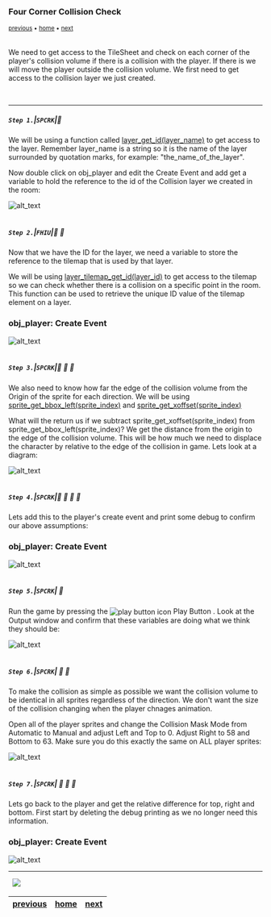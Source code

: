 <img src="https://via.placeholder.com/1000x4/45D7CA/45D7CA" alt="drawing" height="4px"/>

### Four Corner Collision Check

<sub>[previous](../collision-volume/README.md#user-content-creating-collision-volume-in-room) • [home](../README.md#user-content-gms2-ue4-space-rocks) • [next](../)</sub>

<img src="https://via.placeholder.com/1000x4/45D7CA/45D7CA" alt="drawing" height="4px"/>

We need to get access to the TileSheet and check on each corner of the player's collision volume if there is a collision with the player.  If there is we will move the player outside the collision volume.  We first need to get access to the collision layer we just created.

<br>

---


##### `Step 1.`\|`SPCRK`|:small_blue_diamond:

We will be using a function called <a href="gms2tutorials:///ShowHelp?tag=layer_get_id">layer_get_id(layer_name)</a> to get access to the layer. Remember layer_name is a string so it is the name of the layer surrounded by quotation marks, for example: "the_name_of_the_layer".

Now double click on obj_player and edit the Create Event and add get a variable to hold the reference to the id of the Collision layer we created in the room:

![alt_text](images/.png)

<img src="https://via.placeholder.com/500x2/45D7CA/45D7CA" alt="drawing" height="2px" alt = ""/>

##### `Step 2.`\|`FHIU`|:small_blue_diamond: :small_blue_diamond: 

Now that we have the  ID for the layer, we need a variable to store the reference to the tilemap that is used by that layer.

We will be using <a href="gms2tutorials:///ShowHelp?tag=layer_tilemap_get_id">layer_tilemap_get_id(layer_id)</a> to get access to the tilemap so we can check whether there is a collision on a specific point in the room. This function can be used to retrieve the unique ID value of the tilemap element on a layer.

<h3>obj_player: Create Event </h3>

![alt_text](images/.png)

<img src="https://via.placeholder.com/500x2/45D7CA/45D7CA" alt="drawing" height="2px" alt = ""/>

##### `Step 3.`\|`SPCRK`|:small_blue_diamond: :small_blue_diamond: :small_blue_diamond:

We also need to know how far the edge of the collision volume from the Origin of the sprite for each direction.  We will be using <a href="gms2tutorials:///ShowHelp?tag=sprite_get_bbox_left">sprite_get_bbox_left(sprite_index)</a> and <a href="gms2tutorials:///ShowHelp?tag=sprite_get_xoffset">sprite_get_xoffset(sprite_index)</a>

What will the return us if we subtract sprite_get_xoffset(sprite_index) from sprite_get_bbox_left(sprite_index)?  We get the distance from the origin to the edge of the collision volume.  This will be how much we need to displace the character by relative to the edge of the collision in game.  Lets look at a diagram:

![alt_text](images/.png)

<img src="https://via.placeholder.com/500x2/45D7CA/45D7CA" alt="drawing" height="2px" alt = ""/>

##### `Step 4.`\|`SPCRK`|:small_blue_diamond: :small_blue_diamond: :small_blue_diamond: :small_blue_diamond:

Lets add this to the player's create event and print some debug to confirm our above assumptions:
<h3>obj_player: Create Event </h3>

![alt_text](images/.png)

<img src="https://via.placeholder.com/500x2/45D7CA/45D7CA" alt="drawing" height="2px" alt = ""/>

##### `Step 5.`\|`SPCRK`| :small_orange_diamond:

Run the game by pressing the <img style="vertical-align:middle" src="http://marcaubanel.com/gamemaker/GMS2-Images/Shared/Icon_RunProject.png" alt="play button icon"> Play Button
.  Look at the Output window and confirm that these variables are doing what we think they should be:

![alt_text](images/.png)

<img src="https://via.placeholder.com/500x2/45D7CA/45D7CA" alt="drawing" height="2px" alt = ""/>

##### `Step 6.`\|`SPCRK`| :small_orange_diamond: :small_blue_diamond:

To make the collision as simple as possible we want the collision volume to be identical in all sprites regardless of the direction.  We don't want the size of the collision changing when the player chnages animation.  

Open all of the player sprites and change the Collision Mask Mode from Automatic to Manual and adjust Left and Top to 0.  Adjust Right to 58 and Bottom to 63.  Make sure you do this exactly the same on ALL player sprites:

![alt_text](images/.png)

<img src="https://via.placeholder.com/500x2/45D7CA/45D7CA" alt="drawing" height="2px" alt = ""/>

##### `Step 7.`\|`SPCRK`| :small_orange_diamond: :small_blue_diamond: :small_blue_diamond:

Lets go back to the player and get the relative difference for top, right and bottom.  First start by deleting the debug printing as we no longer need this information.

<h3>obj_player: Create Event </h3>


![alt_text](images/.png)

___


<img src="https://via.placeholder.com/1000x4/dba81a/dba81a" alt="drawing" height="4px" alt = ""/>

<img src="https://via.placeholder.com/1000x100/45D7CA/000000/?text=Next Up - ADD NEXT PAGE">

<img src="https://via.placeholder.com/1000x4/dba81a/dba81a" alt="drawing" height="4px" alt = ""/>

| [previous](../collision-volume/README.md#user-content-creating-collision-volume-in-room)| [home](../README.md#user-content-gms2-ue4-space-rocks) | [next](../)|
|---|---|---|
